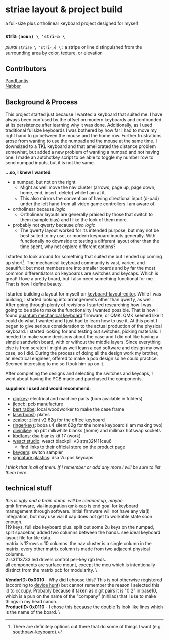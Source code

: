 # striae layout & project build
a full-size plus ortholinear keyboard project designed for myself

### stria `(noun) \ 'strī-ə \`
_plural_ `striae \ 'strī-,ē \`
: a stripe or line distinguished from the surrounding area by color, texture, or elevation

## Contributors
[PandLantis](https://github.com/PandLantis) \
[Nabber](https://github.com/DKH707)

## Background & Process

This project started just because I wanted a keyboard that suited me. I have always been confused by the offset on modern keyboards and confounded at its persistence after learning why it was done. Additionally, as I used traditional fullsize keyboards I was bothered by how far I had to move my right hand to go between the mouse and the home row. Further frustrations arose from wanting to use the numpad and the mouse at the same time. I downsized to a TKL keyboard and that ameliorated the distance problem somewhat, but added a new problem of wanting a numpad and not having one. I made an autohotkey script to be able to toggle my number row to send numpad inputs, but it is not the same.

**…so, I knew I wanted**:
- a numpad, but not on the right
	- Might as well move the nav cluster (arrows, page up, page down, home, end, insert, delete) while I am at it.
	- This also mirrors the convention of having directional input (d-pad) under the left hand from all video game controllers I am aware of.
- ortholinear because _logic_
	- Ortholinear layouts are generally praised by those that switch to them (sample bias) and I like the look of them more.
- probably not qwerty because _also logic_
	- The qwerty layout worked for its intended purpose, but may not be best suited to my use, or modern keyboard inputs generally. With functionally no downside to testing a different layout other than the time spent, why not explore different options?

I started to look around for something that suited me but I ended up coming up short[^1]. The mechanical keyboard community is vast, varied, and beautiful; but most members are into smaller boards and by far the most common differentiators on keyboards are switches and keycaps. Which is great! I love a pretty board, but I also need something functional for me. That is how I define beauty.

I started building a layout for myself on [keyboard-layout-editor](http://www.keyboard-layout-editor.com). While I was building, I started looking into arrangements other than qwerty, as well. After going through plenty of revisions I started researching how I was going to be able to make the functionality I wanted possible. That is how I found [quantum mechanical keyboard](https://github.com/qmk/qmk_firmware) firmware, or QMK. QMK seemed like it could do what I wanted and I just had to learn how to use it. At this point I began to give serious consideration to the actual production of the physical keyboard. I started looking for and testing out switches, picking materials. I needed to make some decisions about the case and I did not like having a simple sandwich board, with or without the middle layers. Since everything else is from scratch I might as well learn a cad software and design my own case, so I did. During the process of doing all the design work my brother, an electrical engineer, offered to make a pcb design so he could practice. Seemed interesting to me so I took him up on it.

After completing the designs and selecting the switches and keycaps, I went about having the PCB made and purchased the components.

**suppliers I used and would recommend**:
- [digikey]\: electrical and machine parts (bom available in folders)
- [jlcpcb]\: pcb manufacture
- [bert rabbe]\: local woodworker to make the case frame
- [laserboost]\: plates
- [zealpc]\: zilent v2 62g for the office keyboard
- [ringerkeys]\: boba u4 silent 62g for the home keyboard (i am making two)
- [divinikey]\: np pbt milkwhite blanks (home) and millmax hotswap sockets
- [kbdfans]\: dsa blanks kit 17 (work)
- [weact studio]\: weact blackpill v3 stm32f411ceu6
	- find links to their official store on the product page
- [keygem]\: switch sampler
- [signature plastics]\: dsa 2u pos keycaps

_I think that is all of them. If I remember or add any more I will be sure to list them here_

## technical stuff
_this is ugly and a brain dump. will be cleaned up, maybe._ \
qmk firmware, ~~vial integration~~ qmk-xap is end goal for keyboard management through software. Initial firmware will not have any via(l) integration, but may use vial if xap does not get to workable state soon enough. \
119 keys, full size keyboard plus. split out some 2u keys on the numpad, split spacebar, added two columns between the hands. see ideal keyboard layout file for kle data. \
matrix is 12rows × 10 columns. the nav cluster is a single column in the matrix, every other matrix column is made from two adjacent physical columns. \
2 is31fl3733 led drivers control per-key rgb leds. \
all components are surface mount, except the mcu which is intentionally distinct from the matrix pcb for modularity. \

**VendorID: 0x0010** - Why did I choose this? This is not otherwise registered (according to [device hunt](https://devicehunt.com)) but cannot remember the reason I selected this id to occupy. Probably because if taken as digit pairs it is "0 2" in base10, which is a pun on the name of the "company" (nihilad) that I use to make things in my head canon. \
**ProductID: 0x0110** - I chose this because the double 1s look like lines which is the name of the board. \


[^1]: There are definitely options out there that do some of things I want (e.g. [southpaw-keyboard](https://ludovic.chabant.com/devblog/2018/07/24/southpaw-keyboard/)).

[digikey]:https://www.digikey.com
[jlcpcb]:https://jlcpcb.com
[bert rabbe]:http://beraht.com/index.html
[laserboost]:https://www.laserboost.com
[zealpc]:https://zealpc.net
[ringerkeys]:https://ringerkeys.com
[divinikey]:https://divinikey.com
[kbdfans]:https://kbdfans.com
[weact studio]:https://github.com/WeActTC/MiniSTM32F4x1
[keygem]:https://keygem.store
[signature plastics]:https://pimpmykeyboard.com
